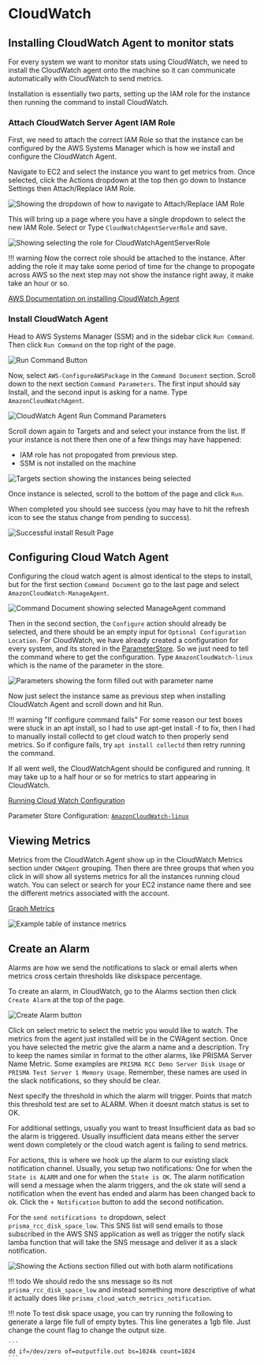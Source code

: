 # CloudWatch

## Installing CloudWatch Agent to monitor stats

For every system we want to monitor stats using CloudWatch, we need to install the CloudWatch agent
onto the machine so it can communicate automatically with CloudWatch to send metrics.

Installation is essentially two parts, setting up the IAM role for the instance then running the
command to install CloudWatch.

### Attach CloudWatch Server Agent IAM Role

First, we need to attach the correct IAM Role so that the instance can be configured by the
AWS Systems Manager which is how we install and configure the CloudWatch Agent.

Navigate to EC2 and select the instance you want to get metrics from. Once selected, click the
Actions dropdown at the top then go down to Instance Settings then Attach/Replace IAM Role.

![Showing the dropdown of how to navigate to Attach/Replace IAM Role](./images/attach-iam-role-ec2.png)

This will bring up a page where you have a single dropdown to select the new IAM Role.
Select or Type `CloudWatchAgentServerRole` and save.

![Showing selecting the role for CloudWatchAgentServerRole](./images/attach-replace-iam-role.png)

!!! warning
    Now the correct role should be attached to the instance. After adding the role it may take some period of time for the change to propogate across AWS so the next step may not show the instance right away, it make take an hour or so.

[AWS Documentation on installing CloudWatch Agent](https://docs.aws.amazon.com/AmazonCloudWatch/latest/monitoring/Install-CloudWatch-Agent.html)

### Install CloudWatch Agent

Head to AWS Systems Manager (SSM) and in the sidebar click `Run Command`. Then click `Run Command` on the top right of the page.

![Run Command Button](./images/run-command-button.png)

Now, select `AWS-ConfigureAWSPackage` in the `Command Document` section. Scroll down to the next section `Command Parameters`. The first input should say Install, and the second input is asking for a name. Type `AmazonCloudWatchAgent`.

![CloudWatch Agent Run Command Parameters](./images/cloud-watch-agent-install-parameters.png)

Scroll down again to Targets and and select your instance from the list. If your instance is not there then one of a few things may have happened:

* IAM role has not propogated from previous step.
* SSM is not installed on the machine

![Targets section showing the instances being selected](./images/selecting-run-command-target.png)

Once instance is selected, scroll to the bottom of the page and click `Run`.


When completed you should see success (you may have to hit the refresh icon to see the status change from pending to success).

![Successful install Result Page](./images/run-command-success.png)

## Configuring Cloud Watch Agent

Configuring the cloud watch agent is almost identical to the steps to install, but for the first section `Command Document` go to the last page and select `AmazonCloudWatch-ManageAgent`.

![Command Document showing selected ManageAgent command](./images/manage-agent-command-document.png)

Then in the second section, the `Configure` action should already be selected, and there should be an empty input for `Optional Configuration Location`. For CloudWatch, we have already created a configuration for every system, and its stored in the [ParameterStore](https://console.aws.amazon.com/systems-manager/parameters?region=us-east-1). So we just need to tell the command where to get the configuration. Type `AmazonCloudWatch-linux` which is the name of the parameter in the store.

![Parameters showing the form filled out with parameter name](./images/configure-cloud-watch-parameters.png)

Now just select the instance same as previous step when installing CloudWatch Agent and scroll down and hit Run.

!!! warning "If configure command fails"
    For some reason our test boxes were stuck in an apt install, so I had to use apt-get install -f to fix, then I had to manually install collectd to get cloud watch to then properly send metrics. So if configure fails, try `apt install collectd` then retry running the command.

If all went well, the CloudWatchAgent should be configured and running. It may take up to a half hour or so for metrics to start appearing in CloudWatch.

[Running Cloud Watch Configuration](https://docs.aws.amazon.com/AmazonCloudWatch/latest/monitoring/create-cloudwatch-agent-configuration-file-wizard.html)

Parameter Store Configuration: [`AmazonCloudWatch-linux`](https://console.aws.amazon.com/systems-manager/parameters/AmazonCloudWatch-linux/description?region=us-east-1)

## Viewing Metrics

Metrics from the CloudWatch Agent show up in the CloudWatch Metrics section under `CWAgent` grouping. Then there are three groups that when you click in will show all systems metrics for all the instances running cloud watch. You can select or search for your EC2 instance name there and see the different metrics associated with the account.

[Graph Metrics](https://console.aws.amazon.com/cloudwatch/home?region=us-east-1#metricsV2:graph=~();namespace=CWAgent)

![Example table of instance metrics](./images/cloud-watch-metrics.png)

## Create an Alarm

Alarms are how we send the notifications to slack or email alerts when metrics cross certain thresholds like diskspace percentage.

To create an alarm, in CloudWatch, go to the Alarms section then click `Create Alarm` at the top of the page.

![Create Alarm button](./images/cloud-watch-create-alarm-button.png)

Click on select metric to select the metric you would like to watch. The metrics from the agent just installed will be in the CWAgent section. Once you have selected the metric give the alarm a name and a description. Try to keep the names similar in format to the other alarms, like PRISMA Server Name Metric. Some examples are `PRISMA RCC Demo Server Disk Usage` or `PRISMA Test Server 1 Memory Usage`. Remember, these names are used in the slack notifications, so they should be clear.

Next specify the threshold in which the alarm will trigger. Points that match this threshold test are set to ALARM. When it doesnt match status is set to OK.

For additional settings, usually you want to treast Insufficient data as bad so the alarm is triggered. Usually insufficient data means either the server went down completely or the cloud watch agent is failing to send metrics.

For actions, this is where we hook up the alarm to our existing slack notification channel. Usually, you setup two notifications: One for when the `State is ALARM` and one for when the `State is OK`. The alarm notification will send a message when the alarm triggers, and the ok state will send a notification when the event has ended and alarm has been changed back to ok. Click the `+ Notification` button to add the second notification.

For the `send notifications to` dropdown, select `prisma_rcc_disk_space_low`. This SNS list will send emails to those subscribed in the AWS SNS application as well as trigger the notify slack lamba function that will take the SNS message and deliver it as a slack notification.

![Showing the Actions section filled out with both alarm notifications](./images/alarm-actions-section.png)

!!! todo
    We should redo the sns message so its not `prisma_rcc_disk_space_low` and instead something more descriptive of what it actually does like `prisma_cloud_watch_metrics_notification`.


!!! note
    To test disk space usage, you can try running the following to generate a
    large file full of empty bytes. This line generates a 1gb file. Just
    change the count flag to change the output size.

    ```
    dd if=/dev/zero of=outputfile.out bs=1024k count=1024
    ```
